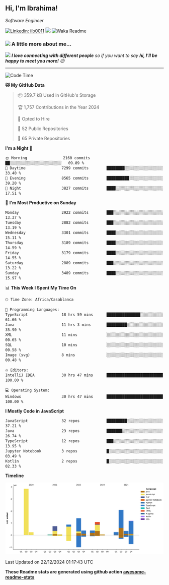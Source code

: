 <h2>Hi, I'm Ibrahima! </h2>
<p><em>Software Engineer 
</em></p>


[![Linkedin: iib0011](https://img.shields.io/badge/-iib0011-blue?style=flat-square&logo=Linkedin&logoColor=white&link=https://www.linkedin.com/in/iib0011/)](https://www.linkedin.com/in/iib0011/)
![](https://visitor-badge.glitch.me/badge?page_id=iib0011)
![Waka Readme](https://github.com/iib0011/iib0011/workflows/Waka%20Readme/badge.svg)


### <img src="https://media.giphy.com/media/VgCDAzcKvsR6OM0uWg/giphy.gif" width="50"> A little more about me...  


<img src="https://media.giphy.com/media/LnQjpWaON8nhr21vNW/giphy.gif" width="60"> <em><b>I love connecting with different people</b> so if you want to say <b>hi, I'll be happy to meet you more!</b> 😊</em>

---
<!--START_SECTION:waka-->
![Code Time](http://img.shields.io/badge/Code%20Time-4%2C154%20hrs%2021%20mins-blue)

**🐱 My GitHub Data** 

> 📦 359.7 kB Used in GitHub's Storage 
 > 
> 🏆 1,757 Contributions in the Year 2024
 > 
> 💼 Opted to Hire
 > 
> 📜 52 Public Repositories 
 > 
> 🔑 65 Private Repositories 
 > 
**I'm a Night 🦉** 

```text
🌞 Morning                2160 commits        ██░░░░░░░░░░░░░░░░░░░░░░░   09.89 % 
🌆 Daytime                7299 commits        ████████░░░░░░░░░░░░░░░░░   33.40 % 
🌃 Evening                8565 commits        ██████████░░░░░░░░░░░░░░░   39.20 % 
🌙 Night                  3827 commits        ████░░░░░░░░░░░░░░░░░░░░░   17.51 % 
```
📅 **I'm Most Productive on Sunday** 

```text
Monday                   2922 commits        ███░░░░░░░░░░░░░░░░░░░░░░   13.37 % 
Tuesday                  2882 commits        ███░░░░░░░░░░░░░░░░░░░░░░   13.19 % 
Wednesday                3301 commits        ████░░░░░░░░░░░░░░░░░░░░░   15.11 % 
Thursday                 3189 commits        ████░░░░░░░░░░░░░░░░░░░░░   14.59 % 
Friday                   3179 commits        ████░░░░░░░░░░░░░░░░░░░░░   14.55 % 
Saturday                 2889 commits        ███░░░░░░░░░░░░░░░░░░░░░░   13.22 % 
Sunday                   3489 commits        ████░░░░░░░░░░░░░░░░░░░░░   15.97 % 
```


📊 **This Week I Spent My Time On** 

```text
🕑︎ Time Zone: Africa/Casablanca

💬 Programming Languages: 
TypeScript               18 hrs 59 mins      ███████████████░░░░░░░░░░   61.66 % 
Java                     11 hrs 3 mins       █████████░░░░░░░░░░░░░░░░   35.90 % 
XML                      11 mins             ░░░░░░░░░░░░░░░░░░░░░░░░░   00.65 % 
SQL                      10 mins             ░░░░░░░░░░░░░░░░░░░░░░░░░   00.58 % 
Image (svg)              8 mins              ░░░░░░░░░░░░░░░░░░░░░░░░░   00.48 % 

🔥 Editors: 
IntelliJ IDEA            30 hrs 47 mins      █████████████████████████   100.00 % 

💻 Operating System: 
Windows                  30 hrs 47 mins      █████████████████████████   100.00 % 
```

**I Mostly Code in JavaScript** 

```text
JavaScript               32 repos            █████████░░░░░░░░░░░░░░░░   37.21 % 
Java                     23 repos            ███████░░░░░░░░░░░░░░░░░░   26.74 % 
TypeScript               12 repos            ███░░░░░░░░░░░░░░░░░░░░░░   13.95 % 
Jupyter Notebook         3 repos             █░░░░░░░░░░░░░░░░░░░░░░░░   03.49 % 
Kotlin                   2 repos             █░░░░░░░░░░░░░░░░░░░░░░░░   02.33 % 
```



**Timeline**

![Lines of Code chart](https://raw.githubusercontent.com/iib0011/iib0011/master/assets/bar_graph.png)


 Last Updated on 22/12/2024 01:17:43 UTC
<!--END_SECTION:waka-->

**These Readme stats are generated using github action [awesome-readme-stats](https://github.com/iib0011/waka-readme-stats)**
